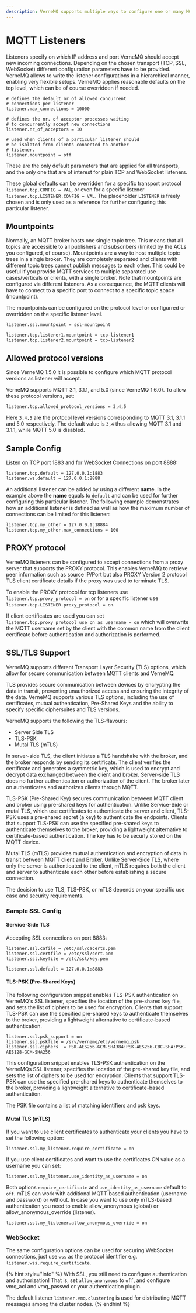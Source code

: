 ```yaml
---
description: VerneMQ supports multiple ways to configure one or many MQTT listeners.
---
```


# MQTT Listeners

Listeners specify on which IP address and port VerneMQ should accept new incoming connections. Depending on the chosen transport \(TCP, SSL, WebSocket\) different configuration parameters have to be provided. VerneMQ allows to write the listener configurations in a hierarchical manner, enabling very flexible setups. VerneMQ applies reasonable defaults on the top level, which can be of course overridden if needed.

```text
# defines the default nr of allowed concurrent 
# connections per listener
listener.max_connections = 10000

# defines the nr. of acceptor processes waiting
# to concurrently accept new connections
listener.nr_of_acceptors = 10

# used when clients of a particular listener should
# be isolated from clients connected to another 
# listener.
listener.mountpoint = off
```

These are the only default parameters that are applied for all transports, and the only one that are of interest for plain TCP and WebSocket listeners.

These global defaults can be overridden for a specific transport protocol `listener.tcp.CONFIG = VAL`, or even for a specific listener `listener.tcp.LISTENER.CONFIG = VAL`. The placeholder `LISTENER` is freely chosen and is only used as a reference for further configuring this particular listener.

## Mountpoints

Normally, an MQTT broker hosts one single topic tree. This means that all topics are accessible to all publishers and subscribers \(limited by the ACLs you configured, of course\). Mountpoints are a way to host multiple topic trees in a single broker. They are completely separated and clients with different topic trees cannot publish messages to each other. This could be useful if you provide MQTT services to multiple separated use cases/verticals or clients, with a single broker. Note that mountpoints are configured via different listeners. As a consequence, the MQTT clients will have to connect to a specific port to connect to a specific topic space \(mountpoint\).

The mountpoints can be configured on the protocol level or configurred or overridden on the specific listener level.

```text
listener.ssl.mountpoint = ssl-mountpoint

listener.tcp.listener1.mountpoint = tcp-listener1
listener.tcp.listener2.mountpoint = tcp-listener2
```

## Allowed protocol versions

Since VerneMQ 1.5.0 it is possible to configure which MQTT protocol versions as listener will accept.

VerneMQ supports MQTT 3.1, 3.1.1, and 5.0 \(since VerneMQ 1.6.0\). To allow these protocol versions, set:

```text
listener.tcp.allowed_protocol_versions = 3,4,5
```

Here `3,4,5` are the protocol level versions corresponding to MQTT 3.1, 3.1.1 and 5.0 respectively. The default value is `3,4` thus allowing MQTT 3.1 and 3.1.1, while MQTT 5.0 is disabled.

## Sample Config

Listen on TCP port 1883 and for WebSocket Connections on port 8888:

```text
listener.tcp.default = 127.0.0.1:1883
listener.ws.default = 127.0.0.1:8888
```

An additional listener can be added by using a different **name**. In the example above the **name** equals to `default` and can be used for further configuring this particular listener. The following example demonstrates how an additional listener is defined as well as how the maximum number of connections can be limited for this listener:

```text
listener.tcp.my_other = 127.0.0.1:18884
listener.tcp.my_other.max_connections = 100
```

## PROXY protocol

VerneMQ listeners can be configured to accept connections from a proxy server that supports the PROXY protocol. This enables VerneMQ to retrieve peer information such as source IP/Port but also PROXY Version 2 protocol TLS client certificate details if the proxy was used to terminate TLS.

To enable the PROXY protocol for tcp listeners use `listener.tcp.proxy_protocol = on` or for a specific listener use `listener.tcp.LISTENER.proxy_protocol = on`.

If client certificates are used you can set `listener.tcp.proxy_protocol_use_cn_as_username = on` which will overwrite the MQTT username set by the client with the common name from the client certificate before authentication and authorization is performed. 

## SSL/TLS Support
VerneMQ supports different Transport Layer Security (TLS) options, which allow for secure communication between MQTT clients and VerneMQ. 

TLS provides secure communication between devices by encrypting the data in transit, preventing unauthorized access and ensuring the integrity of the data. VerneMQ supports various TLS options, including the use of certificates, mutual authentication, Pre-Shared Keys and the ability to specify specific ciphersuites and TLS versions.

VerneMQ supports the following the TLS-flavours:

- Server Side TLS
- TLS-PSK
- Mutal TLS (mTLS)

In server-side TLS, the client initiates a TLS handshake with the broker, and the broker responds by sending its certificate. The client verifies the certificate and generates a symmetric key, which is used to encrypt and decrypt data exchanged between the client and broker. Server-side TLS does no further authentication or authorization of the client. The broker later on authenticates and authorizes clients through MQTT.    

TLS-PSK (Pre-Shared Key) secures communication between MQTT client and broker using pre-shared keys for authentication. Unlike Service-Side or mutal TLS, which use certificates to authenticate the server and client, TLS-PSK uses a pre-shared secret (a key) to authenticate the endpoints. Clients that support TLS-PSK can use the specified pre-shared keys to authenticate themselves to the broker, providing a lightweight alternative to certificate-based authentication. The key has to be securly stored on the MQTT device.

Mutal TLS (mTLS)  provides mutual authentication and encryption of data in transit between MQTT client and Broker. Unlike Server-Side TLS, where only the server is authenticated to the client, mTLS requires both the client and server to authenticate each other before establishing a secure connection.

The decision to use TLS, TLS-PSK, or mTLS depends on your specific use case and security requirements. 

### Sample SSL Config
#### Service-Side TLS
Accepting SSL connections on port 8883:

```text
listener.ssl.cafile = /etc/ssl/cacerts.pem
listener.ssl.certfile = /etc/ssl/cert.pem
listener.ssl.keyfile = /etc/ssl/key.pem

listener.ssl.default = 127.0.0.1:8883
```

#### TLS-PSK (Pre-Shared Keys)
The following configuration snippet enables TLS-PSK authentication on VerneMQ's SSL listener, specifies the location of the pre-shared key file, and sets the list of ciphers to be used for encryption. Clients that support TLS-PSK can use the specified pre-shared keys to authenticate themselves to the broker, providing a lightweight alternative to certificate-based authentication.

```text
listener.ssl.psk_support = on
listener.ssl.pskfile = /srv/vernemq/etc/vernemq.psk
listener.ssl.ciphers  = PSK-AES256-GCM-SHA384:PSK-AES256-CBC-SHA:PSK-AES128-GCM-SHA256
```
This configuration snippet enables TLS-PSK authentication on the VerneMQs SSL listener, specifies the location of the pre-shared key file, and sets the list of ciphers to be used for encryption. Clients that support TLS-PSK can use the specified pre-shared keys to authenticate themselves to the broker, providing a lightweight alternative to certificate-based authentication.

The PSK file contains a list of matching identifiers and psk keys.


#### Mutal TLS (mTLS)
If you want to use client certificates to authenticate your clients you have to set the following option:

```text
listener.ssl.my_listener.require_certificate = on
```

If you use client certificates and want to use the certificates CN value as a username you can set:

```text
listener.ssl.my_listener.use_identity_as_username = on
```

Both options `require_certificate` and `use_identity_as_username` default to `off`. mTLS can work with additional MQTT-based authentication (username and password) or without. In case you want to use only mTLS-based authentication you need to enable allow_anonymous (global) or allow_anonymous_override (listener).

```text
listener.ssl.my_listener.allow_anonymous_override = on
```

### WebSocket
The same configuration options can be used for securing WebSocket connections, just use `wss` as the protocol identifier e.g. `listener.wss.require_certificate`.

{% hint style="info" %}
With SSL, you still need to configure authentication and authorization! That is, set `allow_anonymous` to `off`, and configure vmq\_acl and vmq\_passwd or your authentication plugin.

The default listener `listener.vmq.clustering` is used for distributing MQTT messages among the cluster nodes.
{% endhint %}

